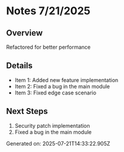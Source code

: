 # Notes 7/21/2025

## Overview
Refactored for better performance

## Details
- Item 1: Added new feature implementation
- Item 2: Fixed a bug in the main module
- Item 3: Fixed edge case scenario

## Next Steps
1. Security patch implementation
2. Fixed a bug in the main module

Generated on: 2025-07-21T14:33:22.905Z
